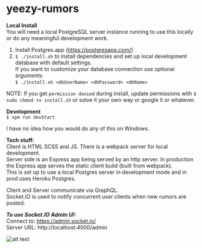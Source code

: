 # yeezy-rumors  
  
**Local Install**  
You will need a local PostgreSQL server instance running to use this locally or do any meaningful development work.    

1. Install Postgres.app (https://postgresapp.com/)  
2. ```$ ./install.sh``` to install dependencies and set up local development database with default settings.      
If you want to customize your database connection use optional arguments:     
```$ ./install.sh <dbUserName> <dbPassword> <dbName>```

  
NOTE: If you get ```permission denied``` during install, update permissions with ```$ sudo chmod +x install.sh``` or solve it your own way or google it or whatever.  
  
**Development**  
```$ npm run devStart```  

I have no idea how you would do any of this on Windows.
  
**Tech stuff:**  
Client is HTML SCSS and JS. There is a webpack server for local development.  
Server side is an Express app being served by an http server. In production the Express app serves the static client build (built from webpack).  
This is set up to use a local Postgres server in development mode and in prod uses Heroku Postgres.   
  
Client and Server communicate via GraphQL.   
Socket.IO is used to notify concurrent user clients when new rumors are posted.  

***To use Socket.IO Admin UI:***  
Connect to: https://admin.socket.io/  
Server URL: http://localhost:4000/admin
  
![alt text](/fruitsnack.png)
